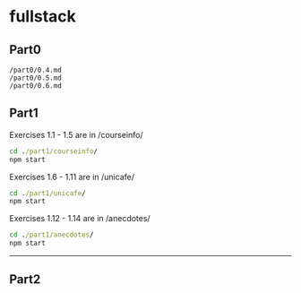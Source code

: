 # fullstack

## Part0

```
/part0/0.4.md
/part0/0.5.md
/part0/0.6.md
```

## Part1

Exercises 1.1 - 1.5 are in /courseinfo/

```bat
cd ./part1/courseinfo/
npm start
```

Exercises 1.6 - 1.11 are in /unicafe/
```bat
cd ./part1/unicafe/
npm start
```

Exercises 1.12 - 1.14 are in /anecdotes/
```bat
cd ./part1/anecdotes/
npm start
```

----

## Part2